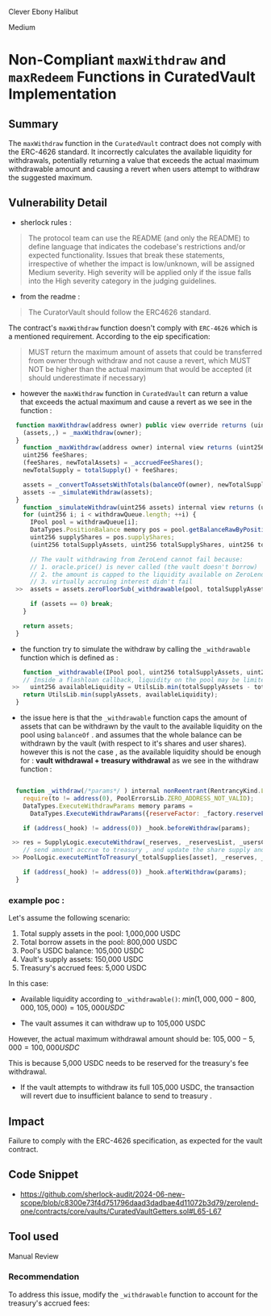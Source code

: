 Clever Ebony Halibut

Medium

# Non-Compliant `maxWithdraw` and `maxRedeem` Functions in CuratedVault Implementation

## Summary

The `maxWithdraw` function in the `CuratedVault` contract does not comply with the ERC-4626 standard. It incorrectly calculates the available liquidity for withdrawals, potentially returning a value that exceeds the actual maximum withdrawable amount and causing a revert when users attempt to withdraw the suggested maximum.

## Vulnerability Detail

- sherlock rules :

> The protocol team can use the README (and only the README) to define language that indicates the codebase's restrictions and/or expected functionality. Issues that break these statements, irrespective of whether the impact is low/unknown, will be assigned Medium severity. High severity will be applied only if the issue falls into the High severity category in the judging guidelines.

- from the readme :

> The CuratorVault should follow the ERC4626 standard.

The contract's `maxWithdraw` function doesn't comply with `ERC-4626` which is a mentioned requirement.
According to the eip specification:

> MUST return the maximum amount of assets that could be transferred from owner through withdraw and not cause a revert, which MUST NOT be higher than the actual maximum that would be accepted (it should underestimate if necessary)

- however the `maxWithdraw` function in `CuratedVault` can return a value that exceeds the actual maximum and cause a revert as we see in the function :

```js
  function maxWithdraw(address owner) public view override returns (uint256 assets) {
    (assets,,) = _maxWithdraw(owner);
  }
    function _maxWithdraw(address owner) internal view returns (uint256 assets, uint256 newTotalSupply, uint256 newTotalAssets) {
    uint256 feeShares;
    (feeShares, newTotalAssets) = _accruedFeeShares();
    newTotalSupply = totalSupply() + feeShares;

    assets = _convertToAssetsWithTotals(balanceOf(owner), newTotalSupply, newTotalAssets, MathUpgradeable.Rounding.Down);
    assets -= _simulateWithdraw(assets);
  }
    function _simulateWithdraw(uint256 assets) internal view returns (uint256) {
    for (uint256 i; i < withdrawQueue.length; ++i) {
      IPool pool = withdrawQueue[i];
      DataTypes.PositionBalance memory pos = pool.getBalanceRawByPositionId(asset(), positionId);
      uint256 supplyShares = pos.supplyShares;
      (uint256 totalSupplyAssets, uint256 totalSupplyShares, uint256 totalBorrowAssets,) = pool.marketBalances(asset());

      // The vault withdrawing from ZeroLend cannot fail because:
      // 1. oracle.price() is never called (the vault doesn't borrow)
      // 2. the amount is capped to the liquidity available on ZeroLend
      // 3. virtually accruing interest didn't fail
  >>  assets = assets.zeroFloorSub(_withdrawable(pool, totalSupplyAssets, totalBorrowAssets, supplyShares.toAssetsDown(totalSupplyAssets, totalSupplyShares)));

      if (assets == 0) break;
    }

    return assets;
  }
```

- the function try to simulate the withdraw by calling the `_withdrawable` function which is defined as :

```js
    function _withdrawable(IPool pool, uint256 totalSupplyAssets, uint256 totalBorrowAssets, uint256 supplyAssets) internal view returns (uint256) {
    // Inside a flashloan callback, liquidity on the pool may be limited to the singleton's balance.
 >>   uint256 availableLiquidity = UtilsLib.min(totalSupplyAssets - totalBorrowAssets, IERC20(asset()).balanceOf(address(pool)));
    return UtilsLib.min(supplyAssets, availableLiquidity);
  }
```

- the issue here is that the `_withdrawable` function caps the amount of assets that can be withdrawn by the vault to the available liquidity on the pool using `balanceOf` . and assumes that the whole balance can be withdrawn by the vault (with respect to it's shares and user shares). however this is not the case , as the available liquidity should be enough for : **vault withdrawal + treasury withdrawal** as we see in the withdraw function :

```js

  function _withdraw(/*params*/ ) internal nonReentrant(RentrancyKind.LENDING) returns (DataTypes.SharesType memory res) {
    require(to != address(0), PoolErrorsLib.ZERO_ADDRESS_NOT_VALID);
    DataTypes.ExecuteWithdrawParams memory params =
      DataTypes.ExecuteWithdrawParams({reserveFactor: _factory.reserveFactor(), asset: asset, amount: amount, position: pos, destination: to, data: data, pool: address(this)});

    if (address(_hook) != address(0)) _hook.beforeWithdraw(params);

 >> res = SupplyLogic.executeWithdraw(_reserves, _reservesList, _usersConfig[pos], _balances, _totalSupplies[asset], params);
    // send amount accrue to treasury , and update the share supply and reset treasury accrue to 0
 >> PoolLogic.executeMintToTreasury(_totalSupplies[asset], _reserves, _factory.treasury(), asset);

    if (address(_hook) != address(0)) _hook.afterWithdraw(params);
  }
```

### example poc :

Let's assume the following scenario:

1. Total supply assets in the pool: 1,000,000 USDC
2. Total borrow assets in the pool: 800,000 USDC
3. Pool's USDC balance: 105,000 USDC
4. Vault's supply assets: 150,000 USDC
5. Treasury's accrued fees: 5,000 USDC

In this case:

- Available liquidity according to `_withdrawable()`:
  $min(1,000,000 - 800,000, 105,000) = 105,000 USDC$

- The vault assumes it can withdraw up to 105,000 USDC

However, the actual maximum withdrawal amount should be:
$105,000 - 5,000 = 100,000 USDC$

This is because 5,000 USDC needs to be reserved for the treasury's fee withdrawal.

- If the vault attempts to withdraw its full 105,000 USDC, the transaction will revert due to insufficient balance to send to treasury .

## Impact

Failure to comply with the ERC-4626 specification, as expected for the vault contract.

## Code Snippet

- https://github.com/sherlock-audit/2024-06-new-scope/blob/c8300e73f4d751796daad3dadbae4d11072b3d79/zerolend-one/contracts/core/vaults/CuratedVaultGetters.sol#L65-L67

## Tool used

Manual Review

### Recommendation

To address this issue, modify the `_withdrawable` function to account for the treasury's accrued fees: